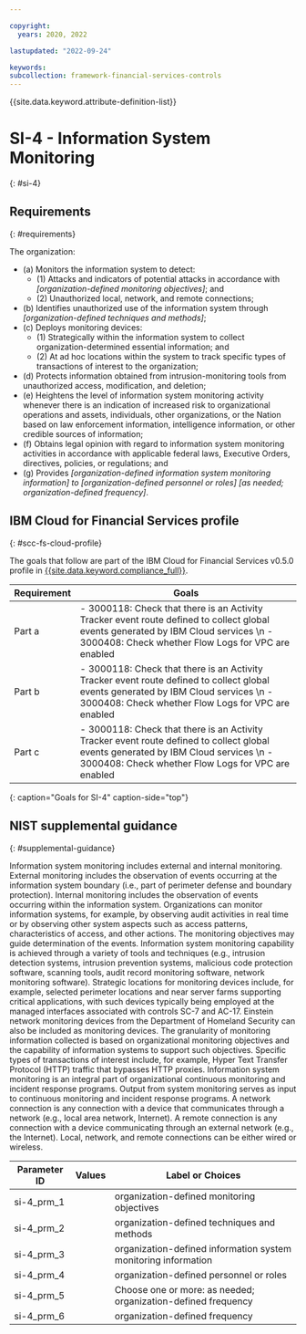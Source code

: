 ```yaml
---

copyright:
  years: 2020, 2022

lastupdated: "2022-09-24"

keywords: 
subcollection: framework-financial-services-controls
---
```


{{site.data.keyword.attribute-definition-list}}

         
# SI-4 - Information System Monitoring
{: #si-4}

## Requirements
{: #requirements}

The organization:

- (a) Monitors the information system to detect:
    - (1) Attacks and indicators of potential attacks in accordance with _[organization-defined monitoring objectives]_; and
    - (2) Unauthorized local, network, and remote connections;
- (b) Identifies unauthorized use of the information system through _[organization-defined techniques and methods]_;
- (c) Deploys monitoring devices:
    - (1) Strategically within the information system to collect organization-determined essential information; and
    - (2) At ad hoc locations within the system to track specific types of transactions of interest to the organization;
- (d) Protects information obtained from intrusion-monitoring tools from unauthorized access, modification, and deletion;
- (e) Heightens the level of information system monitoring activity whenever there is an indication of increased risk to organizational operations and assets, individuals, other organizations, or the Nation based on law enforcement information, intelligence information, or other credible sources of information;
- (f) Obtains legal opinion with regard to information system monitoring activities in accordance with applicable federal laws, Executive Orders, directives, policies, or regulations; and
- (g) Provides _[organization-defined information system monitoring information] to [organization-defined personnel or roles] [as needed; organization-defined frequency]_.

## IBM Cloud for Financial Services profile
{: #scc-fs-cloud-profile}

The goals that follow are part of the IBM Cloud for Financial Services v0.5.0 profile in [{{site.data.keyword.compliance_full}}](/docs/security-compliance?topic=security-compliance-getting-started).

| Requirement | Goals |
|-------------|-------|
| Part a | - 3000118: Check that there is an Activity Tracker event route defined to collect global events generated by IBM Cloud services \n - 3000408: Check whether Flow Logs for VPC are enabled | 
| Part b | - 3000118: Check that there is an Activity Tracker event route defined to collect global events generated by IBM Cloud services \n - 3000408: Check whether Flow Logs for VPC are enabled | 
| Part c | - 3000118: Check that there is an Activity Tracker event route defined to collect global events generated by IBM Cloud services \n - 3000408: Check whether Flow Logs for VPC are enabled | 
{: caption="Goals for SI-4" caption-side="top"}

## NIST supplemental guidance
{: #supplemental-guidance}

Information system monitoring includes external and internal monitoring. External monitoring includes the observation of events occurring at the information system boundary (i.e., part of perimeter defense and boundary protection). Internal monitoring includes the observation of events occurring within the information system. Organizations can monitor information systems, for example, by observing audit activities in real time or by observing other system aspects such as access patterns, characteristics of access, and other actions. The monitoring objectives may guide determination of the events. Information system monitoring capability is achieved through a variety of tools and techniques (e.g., intrusion detection systems, intrusion prevention systems, malicious code protection software, scanning tools, audit record monitoring software, network monitoring software). Strategic locations for monitoring devices include, for example, selected perimeter locations and near server farms supporting critical applications, with such devices typically being employed at the managed interfaces associated with controls SC-7 and AC-17. Einstein network monitoring devices from the Department of Homeland Security can also be included as monitoring devices. The granularity of monitoring information collected is based on organizational monitoring objectives and the capability of information systems to support such objectives. Specific types of transactions of interest include, for example, Hyper Text Transfer Protocol (HTTP) traffic that bypasses HTTP proxies. Information system monitoring is an integral part of organizational continuous monitoring and incident response programs. Output from system monitoring serves as input to continuous monitoring and incident response programs. A network connection is any connection with a device that communicates through a network (e.g., local area network, Internet). A remote connection is any connection with a device communicating through an external network (e.g., the Internet). Local, network, and remote connections can be either wired or wireless.

| Parameter ID | Values | Label or Choices |
|---|---|---|
| si-4_prm_1 |  | organization-defined monitoring objectives |
| si-4_prm_2 |  | organization-defined techniques and methods |
| si-4_prm_3 |  | organization-defined information system monitoring information |
| si-4_prm_4 |  | organization-defined personnel or roles |
| si-4_prm_5 |  | Choose one or more: as needed; organization-defined frequency |
| si-4_prm_6 |  | organization-defined frequency |

